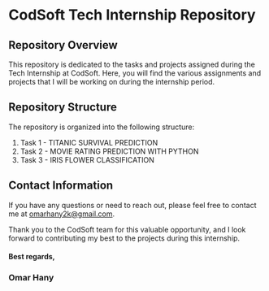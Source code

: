 # CodSoft Tech Internship Repository


## Repository Overview

This repository is dedicated to the tasks and projects assigned during the Tech Internship at CodSoft. Here, you will find the various assignments and projects that I will be working on during the internship period.

## Repository Structure

The repository is organized into the following structure:

1. Task 1 - TITANIC SURVIVAL PREDICTION
2. Task 2 - MOVIE RATING PREDICTION WITH PYTHON
3. Task 3 - IRIS FLOWER CLASSIFICATION


## Contact Information

If you have any questions or need to reach out, please feel free to contact me at [omarhany2k@gmail.com](omarhany2k@gmail.com).

Thank you to the CodSoft team for this valuable opportunity, and I look forward to contributing my best to the projects during this internship.


#### Best regards,
### Omar Hany

